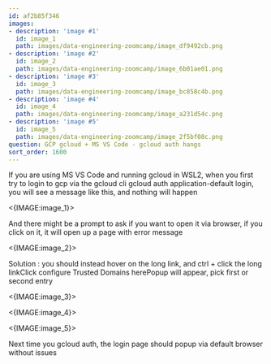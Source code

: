 ```yaml
---
id: af2b85f346
images:
- description: 'image #1'
  id: image_1
  path: images/data-engineering-zoomcamp/image_df9492cb.png
- description: 'image #2'
  id: image_2
  path: images/data-engineering-zoomcamp/image_6b01ae01.png
- description: 'image #3'
  id: image_3
  path: images/data-engineering-zoomcamp/image_bc858c4b.png
- description: 'image #4'
  id: image_4
  path: images/data-engineering-zoomcamp/image_a231d54c.png
- description: 'image #5'
  id: image_5
  path: images/data-engineering-zoomcamp/image_2f5bf08c.png
question: GCP gcloud + MS VS Code - gcloud auth hangs
sort_order: 1600
---
```


If you are using MS VS Code and running gcloud in WSL2, when you first try to login to gcp via the gcloud cli gcloud auth application-default login, you will see a message like this, and nothing will happen

<{IMAGE:image_1}>

And there might be a prompt to ask if you want to open it via browser, if you click on it, it will open up a page with error message

<{IMAGE:image_2}>

Solution : you should instead hover on the long link, and ctrl + click the long linkClick configure Trusted Domains herePopup will appear, pick first or second entry

<{IMAGE:image_3}>

<{IMAGE:image_4}>

<{IMAGE:image_5}>

Next time you gcloud auth, the login page should popup via default browser without issues

